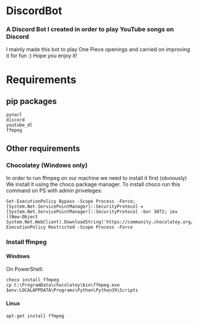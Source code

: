 # DiscordBot
### A Discord Bot I created in order to play YouTube songs on  Discord 
I mainly made this bot to play One Piece openings and carried on improving it for fun :)
Hope you enjoy it! 

# Requirements
## pip packages
``` 
pynacl
discord
youtube_dl
ffmpeg 
```

## Other requirements
### Chocolatey (Windows only)
In order to run ffmpeg on our machine we need to install it first (obviously)
We install it using the choco package manager.
To install choco run this command on PS with admin priveleges:
```
Set-ExecutionPolicy Bypass -Scope Process -Force; [System.Net.ServicePointManager]::SecurityProtocol = [System.Net.ServicePointManager]::SecurityProtocol -bor 3072; iex ((New-Object System.Net.WebClient).DownloadString('https://community.chocolatey.org/install.ps1'));Set-ExecutionPolicy Restricted -Scope Process -Force
```

### Install ffmpeg
####  Windows
On PowerShell:
```
choco install ffmpeg
cp C:\ProgramData\chocolatey\bin\ffmpeg.exe $env:LOCALAPPDATA\Programs\Python\Python39\Scripts
```
#### Linux
```
apt-get install ffmpeg
```
